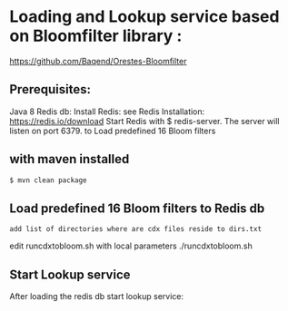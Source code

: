 # Loading and Lookup service based on Bloomfilter library :
https://github.com/Baqend/Orestes-Bloomfilter
## Prerequisites:
Java 8
Redis db:
Install Redis: see Redis Installation:
https://redis.io/download
Start Redis with $ redis-server. The server will listen on port 6379.
to Load predefined 16 Bloom filters
## with maven installed 
``` sh
$ mvn clean package
```
## Load predefined 16 Bloom filters to Redis db
	add list of directories where are cdx files reside to dirs.txt
  edit runcdxtobloom.sh with local parameters
./runcdxtobloom.sh
## Start Lookup service
After loading the redis db start lookup service:

